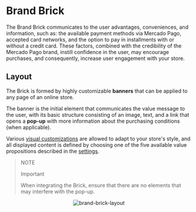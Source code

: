# Brand Brick 

The Brand Brick communicates to the user advantages, conveniences, and information, such as: the available payment methods via Mercado Pago, accepted card networks, and the option to pay in installments with or without a credit card. These factors, combined with the credibility of the Mercado Pago brand, instill confidence in the user, may encourage purchases, and consequently, increase user engagement with your store.

## Layout 

The Brick is formed by highly customizable **banners** that can be applied to any page of an online store. 

The banner is the initial element that communicates the value message to the user, with its basic structure consisting of an image, text, and a link that opens a **pop-up** with more information about the purchasing conditions (when applicable).

Various [visual customizations](/developers/en/docs/checkout-bricks/brand-brick/visual-customizations) are allowed to adapt to your store's style, and all displayed content is defined by choosing one of the five available value propositions described in the [settings](/developers/en/docs/checkout-bricks/brand-brick/settings/default-rendering).

> NOTE
> 
> Important
> 
> When integrating the Brick, ensure that there are no elements that may interfere with the pop-up.

<center>

![brand-brick-layout](checkout-bricks/brand-brick-layout.gif)

</center>